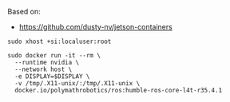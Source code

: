 Based on:
- https://github.com/dusty-nv/jetson-containers

```
sudo xhost +si:localuser:root

sudo docker run -it --rm \
  --runtime nvidia \
  --network host \
  -e DISPLAY=$DISPLAY \
  -v /tmp/.X11-unix/:/tmp/.X11-unix \
  docker.io/polymathrobotics/ros:humble-ros-core-l4t-r35.4.1
```
